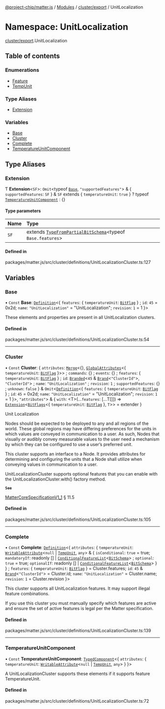 [@project-chip/matter.js](../README.md) / [Modules](../modules.md) / [cluster/export](cluster_export.md) / UnitLocalization

# Namespace: UnitLocalization

[cluster/export](cluster_export.md).UnitLocalization

## Table of contents

### Enumerations

- [Feature](../enums/cluster_export.UnitLocalization.Feature.md)
- [TempUnit](../enums/cluster_export.UnitLocalization.TempUnit.md)

### Type Aliases

- [Extension](cluster_export.UnitLocalization.md#extension)

### Variables

- [Base](cluster_export.UnitLocalization.md#base)
- [Cluster](cluster_export.UnitLocalization.md#cluster)
- [Complete](cluster_export.UnitLocalization.md#complete)
- [TemperatureUnitComponent](cluster_export.UnitLocalization.md#temperatureunitcomponent)

## Type Aliases

### Extension

Ƭ **Extension**<`SF`\>: `Omit`<typeof [`Base`](cluster_export.UnitLocalization.md#base), ``"supportedFeatures"``\> & { `supportedFeatures`: `SF`  } & `SF` extends { `temperatureUnit`: ``true``  } ? typeof [`TemperatureUnitComponent`](cluster_export.UnitLocalization.md#temperatureunitcomponent) : {}

#### Type parameters

| Name | Type |
| :------ | :------ |
| `SF` | extends [`TypeFromPartialBitSchema`](schema_export.md#typefrompartialbitschema)<typeof `Base.features`\> |

#### Defined in

packages/matter.js/src/cluster/definitions/UnitLocalizationCluster.ts:127

## Variables

### Base

• `Const` **Base**: [`Definition`](cluster_export.ClusterFactory.md#definition)<{ `features`: { `temperatureUnit`: [`BitFlag`](schema_export.md#bitflag-1)  } ; `id`: ``45`` = 0x2d; `name`: ``"UnitLocalization"`` = "UnitLocalization"; `revision`: ``1`` = 1 }\>

These elements and properties are present in all UnitLocalization clusters.

#### Defined in

packages/matter.js/src/cluster/definitions/UnitLocalizationCluster.ts:54

___

### Cluster

• `Const` **Cluster**: { `attributes`: [`Merge`](util_export.md#merge)<{}, [`GlobalAttributes`](cluster_export.md#globalattributes-1)<{ `temperatureUnit`: [`BitFlag`](schema_export.md#bitflag-1)  }\>\> ; `commands`: {} ; `events`: {} ; `features`: { `temperatureUnit`: [`BitFlag`](schema_export.md#bitflag-1)  } ; `id`: [`Branded`](util_export.md#branded)<``45`` & [`Brand`](util_export.md#brand)<``"ClusterId"``\>, ``"ClusterId"``\> ; `name`: ``"UnitLocalization"`` ; `revision`: ``1`` ; `supportedFeatures`: {} ; `unknown`: ``false``  } & `Omit`<[`Definition`](cluster_export.ClusterFactory.md#definition)<{ `features`: { `temperatureUnit`: [`BitFlag`](schema_export.md#bitflag-1)  } ; `id`: ``45`` = 0x2d; `name`: ``"UnitLocalization"`` = "UnitLocalization"; `revision`: ``1`` = 1 }\>, ``"attributes"``\> & { `with`: <T\>(...`features`: [...T[]]) => [`Extension`](cluster_export.UnitLocalization.md#extension)<[`BitFlags`](schema_export.md#bitflags)<{ `temperatureUnit`: [`BitFlag`](schema_export.md#bitflag-1)  }, `T`\>\> = extender }

Unit Localization

Nodes should be expected to be deployed to any and all regions of the world. These global regions may have
differing preferences for the units in which values are conveyed in communication to a user. As such, Nodes that
visually or audibly convey measurable values to the user need a mechanism by which they can be configured to use
a user’s preferred unit.

This cluster supports an interface to a Node. It provides attributes for determining and configuring the units
that a Node shall utilize when conveying values in communication to a user.

UnitLocalizationCluster supports optional features that you can enable with the UnitLocalizationCluster.with()
factory method.

**`See`**

[MatterCoreSpecificationV1_1](../interfaces/spec_export.MatterCoreSpecificationV1_1.md) § 11.5

#### Defined in

packages/matter.js/src/cluster/definitions/UnitLocalizationCluster.ts:105

___

### Complete

• `Const` **Complete**: [`Definition`](cluster_export.ClusterFactory.md#definition)<{ `attributes`: { `temperatureUnit`: [`WritableAttribute`](cluster_export.md#writableattribute)<``null`` \| [`TempUnit`](../enums/cluster_export.UnitLocalization.TempUnit.md), `any`\> & { `isConditional`: ``true`` = true; `mandatoryIf`: readonly [] \| [`ConditionalFeatureList`](cluster_export.md#conditionalfeaturelist)<[`BitSchema`](schema_export.md#bitschema)\> ; `optional`: ``true`` = true; `optionalIf`: readonly [] \| [`ConditionalFeatureList`](cluster_export.md#conditionalfeaturelist)<[`BitSchema`](schema_export.md#bitschema)\>  }  } ; `features`: { `temperatureUnit`: [`BitFlag`](schema_export.md#bitflag-1)  } = Cluster.features; `id`: ``45`` & [`Brand`](util_export.md#brand)<``"ClusterId"``\> = Cluster.id; `name`: ``"UnitLocalization"`` = Cluster.name; `revision`: ``1`` = Cluster.revision }\>

This cluster supports all UnitLocalization features. It may support illegal feature combinations.

If you use this cluster you must manually specify which features are active and ensure the set of active
features is legal per the Matter specification.

#### Defined in

packages/matter.js/src/cluster/definitions/UnitLocalizationCluster.ts:139

___

### TemperatureUnitComponent

• `Const` **TemperatureUnitComponent**: [`TypedComponent`](../interfaces/cluster_export.ClusterFactory.TypedComponent.md)<{ `attributes`: { `temperatureUnit`: [`WritableAttribute`](cluster_export.md#writableattribute)<``null`` \| [`TempUnit`](../enums/cluster_export.UnitLocalization.TempUnit.md), `any`\>  }  }\>

A UnitLocalizationCluster supports these elements if it supports feature TemperatureUnit.

#### Defined in

packages/matter.js/src/cluster/definitions/UnitLocalizationCluster.ts:72
